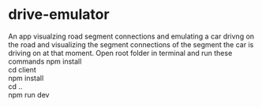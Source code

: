 # drive-emulator

An app visualzing road segment connections and emulating a car drivng on the road and visualizing the segment connections of the 
segment the car is driving on at that moment.
Open root folder in terminal and run these commands
npm install </br> cd client </br> npm install  </br>  cd ..  </br>  npm run dev
